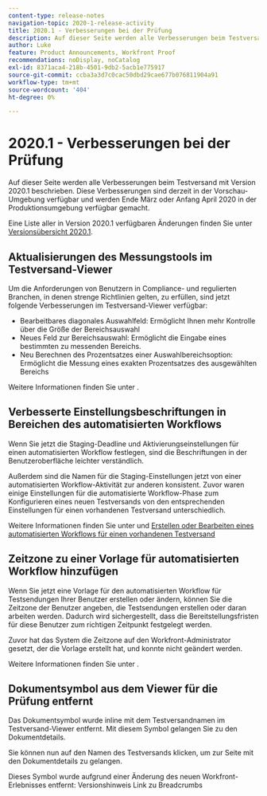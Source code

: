 ```yaml
---
content-type: release-notes
navigation-topic: 2020-1-release-activity
title: 2020.1 - Verbesserungen bei der Prüfung
description: Auf dieser Seite werden alle Verbesserungen beim Testversand mit Version 2020.1 beschrieben. Diese Verbesserungen sind derzeit in der Vorschau-Umgebung verfügbar und werden Ende März oder Anfang April 2020 in der Produktionsumgebung verfügbar gemacht.
author: Luke
feature: Product Announcements, Workfront Proof
recommendations: noDisplay, noCatalog
exl-id: 8371aca4-218b-4501-9db2-5acb1e775917
source-git-commit: ccba3a3d7c0cac50dbd29cae677b076811904a91
workflow-type: tm+mt
source-wordcount: '404'
ht-degree: 0%

---
```


# 2020.1 - Verbesserungen bei der Prüfung

Auf dieser Seite werden alle Verbesserungen beim Testversand mit Version 2020.1 beschrieben. Diese Verbesserungen sind derzeit in der Vorschau-Umgebung verfügbar und werden Ende März oder Anfang April 2020 in der Produktionsumgebung verfügbar gemacht.

Eine Liste aller in Version 2020.1 verfügbaren Änderungen finden Sie unter [Versionsübersicht 2020.1](../../../product-announcements/product-releases/2020.1-release-activity/2020.1-release-overview.md).

## Aktualisierungen des Messungstools im Testversand-Viewer

Um die Anforderungen von Benutzern in Compliance- und regulierten Branchen, in denen strenge Richtlinien gelten, zu erfüllen, sind jetzt folgende Verbesserungen im Testversand-Viewer verfügbar:

* Bearbeitbares diagonales Auswahlfeld: Ermöglicht Ihnen mehr Kontrolle über die Größe der Bereichsauswahl
* Neues Feld zur Bereichsauswahl: Ermöglicht die Eingabe eines bestimmten zu messenden Bereichs.
* Neu Berechnen des Prozentsatzes einer Auswahlbereichsoption: Ermöglicht die Messung eines exakten Prozentsatzes des ausgewählten Bereichs

Weitere Informationen finden Sie unter .

## Verbesserte Einstellungsbeschriftungen in Bereichen des automatisierten Workflows

Wenn Sie jetzt die Staging-Deadline und Aktivierungseinstellungen für einen automatisierten Workflow festlegen, sind die Beschriftungen in der Benutzeroberfläche leichter verständlich.

Außerdem sind die Namen für die Staging-Einstellungen jetzt von einer automatisierten Workflow-Aktivität zur anderen konsistent. Zuvor waren einige Einstellungen für die automatisierte Workflow-Phase zum Konfigurieren eines neuen Testversands von den entsprechenden Einstellungen für einen vorhandenen Testversand unterschiedlich.

Weitere Informationen finden Sie unter und [Erstellen oder Bearbeiten eines automatisierten Workflows für einen vorhandenen Testversand](../../../review-and-approve-work/proofing/managing-proofs-within-workfront/create-edit-automated-workflow-existing-proof.md)

## Zeitzone zu einer Vorlage für automatisierten Workflow hinzufügen

Wenn Sie jetzt eine Vorlage für den automatisierten Workflow für Testsendungen Ihrer Benutzer erstellen oder ändern, können Sie die Zeitzone der Benutzer angeben, die Testsendungen erstellen oder daran arbeiten werden. Dadurch wird sichergestellt, dass die Bereitstellungsfristen für diese Benutzer zum richtigen Zeitpunkt festgelegt werden.

Zuvor hat das System die Zeitzone auf den Workfront-Administrator gesetzt, der die Vorlage erstellt hat, und konnte nicht geändert werden.

Weitere Informationen finden Sie unter .

## Dokumentsymbol aus dem Viewer für die Prüfung entfernt

Das Dokumentsymbol wurde inline mit dem Testversandnamen im Testversand-Viewer entfernt. Mit diesem Symbol gelangen Sie zu den Dokumentdetails.

Sie können nun auf den Namen des Testversands klicken, um zur Seite mit den Dokumentdetails zu gelangen.

Dieses Symbol wurde aufgrund einer Änderung des neuen Workfront-Erlebnisses entfernt: Versionshinweis Link zu Breadcrumbs
